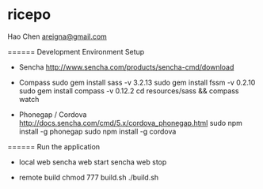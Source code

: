 ricepo
======

Hao Chen
areigna@gmail.com


======
Development Environment Setup

- Sencha
http://www.sencha.com/products/sencha-cmd/download

- Compass
sudo gem install sass -v 3.2.13
sudo gem install fssm -v 0.2.10
sudo gem install compass -v 0.12.2
cd resources/sass && compass watch

- Phonegap / Cordova
http://docs.sencha.com/cmd/5.x/cordova_phonegap.html
sudo npm install -g phonegap
sudo npm install -g cordova

======
Run the application

- local web
sencha web start
sencha web stop

- remote build
chmod 777 build.sh
./build.sh
